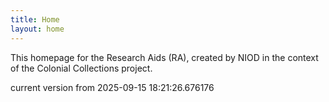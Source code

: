 ```yaml
---
title: Home
layout: home
---
```


This homepage for the Research Aids (RA), created by NIOD in the context of the Colonial Collections project. 


current version from 2025-09-15 18:21:26.676176